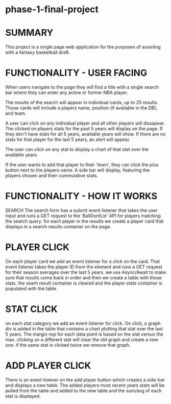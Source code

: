 # phase-1-final-project

# SUMMARY
This project is a single page web application for the purposes of assisting with a fantasy basketball draft.  

# FUNCTIONALITY - USER FACING
When users navigate to the page they will find a title with a single search bar where they can enter any active or former NBA player.

The results of the search will appear in individual cards, up to 25 results.  Those cards will include a players name, position (if available in the DB), and team.

A user can click on any individual player and all other players will dissapear. The clicked on players stats for the past 5 years will display on the page.  If they don't have stats for all 5 years, available years will show. If there are no stats for that player for the last 5 years, an alert will appear.

The user can click on any stat to display a chart of that stat over the available years.

If the user wants to add that player to their 'team', they can click the plus button next to the players name.  A side bar will display, featuring the players chosen and their cummulative stats.



# FUNCTIONALITY - HOW IT WORKS

SEARCH
The search form has a submit event listener that takes the user input and runs a GET request to the 'BallDontLie' API for players matching the search query.  for each player in the results we create a player card that displays in a search results container on the page.

# PLAYER CLICK
On each player card we add an event listener for a click on the card.  That event listener takes the player ID from the element and runs a GET request for their season averages over the last 5 years.  we use Async/Await to make sure that results come back in order and then we create a table with those stats. the searh result container is cleared and the player stats container is populated with the table.

# STAT CLICK
on each stat category we add an event listener for click.  On click, a graph div is added in the table that contains a chart plotting that stat over the last 5 years.  The margin-top for each data point is based on the stat versus the max. clicking on a different stat will clear the old graph and create a new one. if the same stat is clicked twice we remove that graph.

# ADD PLAYER CLICK
There is an event listener on the add player button which creates a side-bar and displays a new table.  The added players most recent years stats will be pulled from the table and added to the new table and the sum/avg of each stat is displayed.


